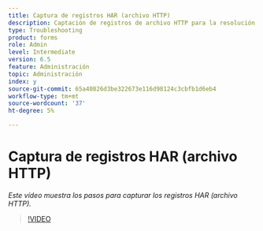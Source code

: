 ```yaml
---
title: Captura de registros HAR (archivo HTTP)
description: Captación de registros de archivo HTTP para la resolución de problemas relacionados con la red
type: Troubleshooting
product: forms
role: Admin
level: Intermediate
version: 6.5
feature: Administración
topic: Administración
index: y
source-git-commit: 65a40826d3be322673e116d98124c3cbfb1d6eb4
workflow-type: tm+mt
source-wordcount: '37'
ht-degree: 5%

---
```



# Captura de registros HAR (archivo HTTP)

*Este vídeo muestra los pasos para capturar los registros HAR (archivo HTTP).*

>[!VIDEO](https://video.tv.adobe.com/v/335488?quality=9&learn=on)
